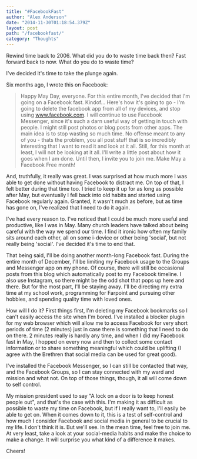 ```yaml
---
title: "#FacebookFast"
author: "Alex Anderson"
date: "2014-11-30T01:18:54.379Z"
layout: post
path: "/facebookfast/"
category: "Thoughts"
---
```


Rewind time back to 2006. What did you do to waste time back then? Fast forward back to now. What do you do to waste time?

I've decided it's time to take the plunge again.

Six months ago, I wrote this on Facebook:

> Happy May Day, everyone. For this entire month, I've decided that I'm going on a Facebook fast. Kindof…
> Here's how it's going to go - I'm going to delete the facebook app from all of my devices, and stop using www.facebook.com. I will continue to use Facebook Messenger, since it's such a darn useful way of getting in touch with people. I might still post photos or blog posts from other apps.
> The main idea is to stop wasting so much time. No offense meant to any of you - thats the problem, you all post stuff that is so incredibly interesting that I want to read it and look at it all. Still, for this month at least, I will not be looking at it all.
> I'll write a little post about how it goes when I am done. Until then, I invite you to join me. Make May a Facebook Free month!

And, truthfully, it really was great. I was surprised at how much more I was able to get done without having Facebook to distract me. On top of that, I felt better during that time too. I tried to keep it up for as long as possible after May, but eventually I fell back into old habits and started using Facebook regularly again. Granted, it wasn't much as before, but as time has gone on, I've realized that I need to do it again.

I've had every reason to. I've noticed that I could be much more useful and productive, like I was in May. Many church leaders have talked about being careful with the way we spend our time. I find it ironic how often my family sits around each other, all on some i-device or other being 'social', but not really being 'social'. I've decided it's time to end that.

That being said, I'll be doing another month-long Facebook fast. During the entire month of December, I'll be limiting my Facebook usage to the Groups and Messenger app on my phone. Of course, there will still be occasional posts from this blog which automatically post to my Facebook timeline. I also use Instagram, so there might be the odd shot that pops up here and there. But for the most part, I'll be staying away. I'll be directing my extra time at my school work, programming for Farpoint and pursuing other hobbies, and spending quality time with loved ones.

How will I do it? First things first, I'm deleting my Facebook bookmarks so I can't easily access the site when I'm bored. I've installed a blocker plugin for my web browser which will allow me to access Facebook for very short periods of time (2 minutes) just in case there is something that I need to do on there. 2 minutes really is hardly any time, and when I did my Facebook fast in May, I hopped on every now and then to collect some contact information or to share something meaningful which could be uplifting (I agree with the Brethren that social media can be used for great good).

I've installed the Facebook Messenger, so I can still be contacted that way, and the Facebook Groups, so I can stay connected with my ward and mission and what not. On top of those things, though, it all will come down to self control.

My mission president used to say "A lock on a door is to keep honest people out", and that's the case with this. I'm making it as difficult as possible to waste my time on Facebook, but if I really want to, I'll easily be able to get on. When it comes down to it, this is a test of self-control and how much I consider Facebook and social media in general to be crucial to my life. I don't think it is. But we'll see. In the mean time, feel free to join me. At very least, take a look at your social-media habits and make the choice to make a change. It will surprise you what kind of a difference it makes.

Cheers!
